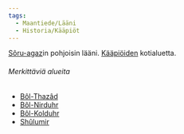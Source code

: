 ```yaml
---
tags:
  - Maantiede/Lääni
  - Historia/Kääpiöt
---
```

[Sôru-agaz](Sôru-agaz.md)in pohjoisin lääni. [Kääpiöiden](Kääpiöt.md) kotialuetta.

###### Merkittäviä alueita

- [Bôl-Thazâd](Bôl-Thazâd.md)
- [Bôl-Nirduhr](Bôl-Nirduhr)
- [Bôl-Kolduhr](Bôl-Kolduhr.md)
- [Shûlumir](Shûlumir.md)
